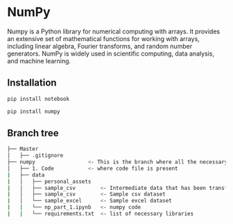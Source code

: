 # NumPy 
Numpy is a Python library for numerical computing with arrays. It provides an extensive set of mathematical functions for working with arrays, including linear algebra, Fourier transforms, and random number generators. NumPy is widely used in scientific computing, data analysis, and machine learning.

## Installation
```sh
pip install notebook
```


```sh
pip install numpy
```



## Branch tree
```sh
├── Master
│   ├── .gitignore
├── numpy                 <- This is the branch where all the necessary documents on Numpy is present for Data Science
│   ├── 1. Code           <- where code file is present
|   ├── data
|   │   ├── personal_assets     
|   │   ├── sample_csv        <- Intermediate data that has been transformed.
|   │   ├── sample_csv        <- Sample csv dataset
|   │   └── sample_excel      <- Sample excel dataset
|   |   └── np_part_1.ipynb   <- numpy code
|   |   └── requirements.txt  <- list of necessary libraries
```

